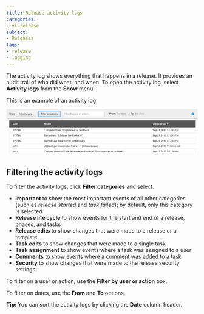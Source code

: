 ```yaml
---
title: Release activity logs
categories:
- xl-release
subject:
- Releases
tags:
- release
- logging
---
```


The activity log shows everything that happens in a release. It provides an audit trail of who did what, and when. To open the activity log, select **Activity logs** from the **Show** menu.

This is an example of an activity log:

![Activity Log](../images/activity-logs.png)

## Filtering the activity logs

To filter the activity logs, click **Filter categories** and select:

* **Important** to show the most important events of all other categories (such as *release started* and *task failed*); by default, only this category is selected
* **Release life cycle** to show events for the start and end of a release, phases, and tasks
* **Release edits** to show changes that were made to a release or a template
* **Task edits** to show changes that were made to a single task
* **Task assignment** to show events where a task was assigned to a user
* **Comments** to show events where a comment was added to a task
* **Security** to show changes that were made to the release security settings

To filter on a user or action, use the **Filter by user or action** box.

To filter on dates, use the **From** and **To** options.

**Tip:** You can sort the activity logs by clicking the **Date** column header.
